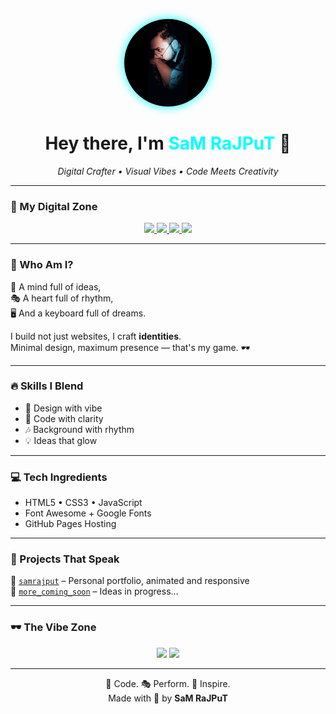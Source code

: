 <!-- PROFILE CENTER -->
<p align="center">
  <img src="https://raw.githubusercontent.com/unique-error/samrajput/main/assets/sam.jpg"
       width="140" height="140"
       style="border-radius: 50%; background-color: #fff; box-shadow: 0 0 15px #00ffff;" alt="Sam Rajput" />
</p>

<h1 align="center">Hey there, I'm <span style="color:#00FFFF;">SaM RaJPuT</span> 👋</h1>

<p align="center"><i>Digital Crafter • Visual Vibes • Code Meets Creativity</i></p>

---

### 🚀 My Digital Zone

<p align="center">
  <a href="https://unique-error.github.io/samrajput/" target="_blank">
    <img src="https://img.shields.io/badge/🌐 Live–Portfolio-111827?style=for-the-badge&logo=github&logoColor=00ffff&color=2d2d2d" />
  </a>
  <a href="https://www.instagram.com/unique__error/" target="_blank">
    <img src="https://img.shields.io/badge/📸 Instagram-E4405F?style=for-the-badge&logo=instagram&logoColor=white" />
  </a>
  <a href="https://youtube.com/@uniqueerror" target="_blank">
    <img src="https://img.shields.io/badge/🎥 YouTube-FF0000?style=for-the-badge&logo=youtube&logoColor=white" />
  </a>
  <a href="https://t.me/UniQueErrOr" target="_blank">
    <img src="https://img.shields.io/badge/💬 Telegram-229ED9?style=for-the-badge&logo=telegram&logoColor=white" />
  </a>
</p>

---

### 🎯 Who Am I?

🧠 A mind full of ideas,  
🎭 A heart full of rhythm,  
🖥️ And a keyboard full of dreams.

I build not just websites, I craft **identities**.  
Minimal design, maximum presence — that's my game. 🕶️

---

### 🔥 Skills I Blend

- 🎨 Design with vibe  
- 🔧 Code with clarity  
- 🎶 Background with rhythm  
- 💡 Ideas that glow  

---

### 💻 Tech Ingredients

- HTML5 • CSS3 • JavaScript  
- Font Awesome + Google Fonts  
- GitHub Pages Hosting  

---

### 🧩 Projects That Speak

📂 [`samrajput`](https://github.com/unique-error/samrajput) – Personal portfolio, animated and responsive  
📂 [`more_coming_soon`](#) – Ideas in progress...

---

### 🕶️ The Vibe Zone

<p align="center">
  <img src="https://img.shields.io/github/last-commit/unique-error/samrajput?style=flat-square&color=00ffff&logo=github" />
  <img src="https://img.shields.io/badge/⚡ Energy-Level–Overflowing-2d2d2d?style=flat-square&color=00ffff" />
</p>

---

<p align="center">
  🧠 Code. 🎭 Perform. 💫 Inspire. <br>
  Made with 💙 by <b>SaM RaJPuT</b>
</p>
